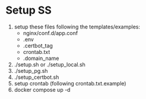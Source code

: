 # Setup SS

1. setup these files following the templates/examples:
   - nginx/conf.d/app.conf
   - .env
   - .certbot_tag
   - crontab.txt
   - .domain_name
2. ./setup.sh or ./setup_local.sh
3. ./setup_pg.sh
4. ./setup_certbot.sh
5. setup crontab (following crontab.txt.example)
6. docker compose up -d